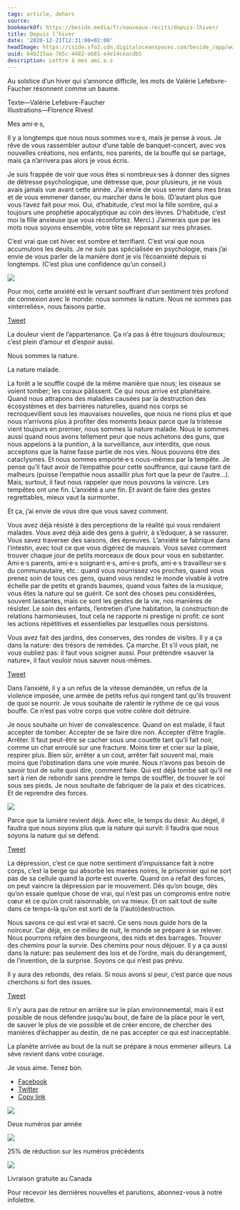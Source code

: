 ```yaml
---
tags: article, dehors
source:
bookmarkOf: https://beside.media/fr/nouveaux-recits/depuis-lhiver/
title: Depuis l’hiver
date: '2020-12-21T12:31:00+02:00'
headImage: https://cside.sfo2.cdn.digitaloceanspaces.com/beside_/app/www/2020/12/thumbnail-01-BESIDE_Nouveaux-recits_ecoanxiete-1.png
uuid: 64b215aa-7b5c-4482-ab81-e4e14ceacdb5
description: Lettre à mes ami.e.s
---
```


Au solstice d’un hiver qui s’annonce difficile, les mots de Valérie Lefebvre-Faucher résonnent comme un baume.

Texte—Valérie Lefebvre-Faucher  
Illustrations—Florence Rivest

Mes ami·e·s,

Il y a longtemps que nous nous sommes vu·e·s, mais je pense à vous. Je rêve de vous rassembler autour d’une table de banquet-concert, avec vos nouvelles créations, nos enfants, nos parents, de la bouffe qui se partage, mais ça n’arrivera pas alors je vous écris.

Je suis frappée de voir que vous êtes si nombreux·ses à donner des signes de détresse psychologique, une détresse que, pour plusieurs, je ne vous avais jamais vue avant cette année. J’ai envie de vous serrer dans mes bras et de vous emmener danser, ou marcher dans le bois. (D’autant plus que vous l’avez fait pour moi. Oui, d’habitude, c’est moi la fille sombre, qui a toujours une prophétie apocalyptique au coin des lèvres. D’habitude, c’est moi la fille anxieuse que vous réconfortez. Merci.) J’aimerais que par les mots nous soyons ensemble, votre tête se reposant sur mes phrases.

C’est vrai que cet hiver est sombre et terrifiant. C’est vrai que nous accumulons les deuils. Je ne suis pas spécialisée en psychologie, mais j’ai envie de vous parler de la manière dont je vis l’écoanxiété depuis si longtemps. (C’est plus une confidence qu’un conseil.)

![](https://cside.sfo2.cdn.digitaloceanspaces.com/beside_/app/www/2020/12/BESIDE_Nouveaux-recits_ecoanxiete-2-1024x683.jpg)

Pour moi, cette anxiété est le versant souffrant d’un sentiment très profond de connexion avec le monde: nous sommes la nature. Nous ne sommes pas «interreliés», nous faisons partie.

[Tweet](https://twitter.com/intent/tweet?text=Pour%20moi%2C%20cette%20anxi%C3%A9t%C3%A9%20est%20le%20versant%20souffrant%20d%E2%80%99un%20sentiment%20tr%C3%A8s%20profond%20de%20connexion%20avec%20le%20monde%3A%20nous%20sommes%20la%20nature.%20Nous%20ne%20sommes%20pas%20%C2%ABinterreli%C3%A9s%C2%BB%2C%20nous%20faisons%20partie.%0A&url=https%3A%2F%2Fbeside.media%2Ffr%2Fnouveaux-recits%2Fdepuis-lhiver%2F&via=beside_media)

La douleur vient de l’appartenance. Ça n’a pas à être toujours douloureux; c’est plein d’amour et d’espoir aussi.

Nous sommes la nature.

La nature malade.

La forêt a le souffle coupé de la même manière que nous; les oiseaux se voient tomber; les coraux pâlissent. Ce qui nous arrive est planétaire. Quand nous attrapons des maladies causées par la destruction des écosystèmes et des barrières naturelles, quand nos corps se recroquevillent sous les mauvaises nouvelles, que nous ne rions plus et que nous n’arrivons plus à profiter des moments beaux parce que la tristesse vient toujours en premier, nous sommes la nature malade. Nous le sommes aussi quand nous avons tellement peur que nous achetons des guns, que nous appelons à la punition, à la surveillance, aux interdits, que nous acceptons que la haine fasse partie de nos vies. Nous pouvons être des cataclysmes. Et nous sommes emporté·e·s nous-mêmes par la tempête. Je pense qu’il faut avoir de l’empathie pour cette souffrance, qui cause tant de malheurs (puisse l’empathie nous assaillir plus fort que la peur de l’autre…). Mais, surtout, il faut nous rappeler que nous pouvons la vaincre. Les tempêtes ont une fin. L’anxiété a une fin. Et avant de faire des gestes regrettables, mieux vaut la surmonter.

Et ça, j’ai envie de vous dire que vous savez comment.

Vous avez déjà résisté à des perceptions de la réalité qui vous rendaient malades. Vous avez déjà aidé des gens à guérir, à s’éduquer, à se rassurer. Vous savez traverser des saisons, des épreuves. L’anxiété se fabrique dans l’intestin, avec tout ce que vous digérez de mauvais. Vous savez comment trouver chaque jour de petits morceaux de doux pour vous en substanter. Ami·e·s parents, ami·e·s soignant·e·s, ami·e·s profs, ami·e·s travailleur·se·s du communautaire, etc.: quand vous nourrissez vos proches, quand vous prenez soin de tous ces gens, quand vous rendez le monde vivable à votre échelle par de petits et grands baumes, quand vous faites de la musique, vous êtes la nature qui se guérit. Ce sont des choses peu considérées, souvent lassantes, mais ce sont les gestes de la vie, nos manières de résister. Le soin des enfants, l’entretien d’une habitation, la construction de relations harmonieuses, tout cela ne rapporte ni prestige ni profit: ce sont les actions répétitives et essentielles par lesquelles nous persistons.

Vous avez fait des jardins, des conserves, des rondes de visites. Il y a ça dans la nature: des trésors de remèdes. Ça marche. Et s’il vous plait, ne vous oubliez pas: il faut vous soigner aussi. Pour prétendre «sauver la nature», il faut vouloir nous sauver nous-mêmes.

[Tweet](https://twitter.com/intent/tweet?text=Vous%20avez%20fait%20des%20jardins%2C%20des%20conserves%2C%20des%20rondes%20de%20visites.%20Il%20y%20a%20%C3%A7a%20dans%20la%20nature%3A%20des%20tr%C3%A9sors%20de%20rem%C3%A8des.%20%C3%87a%20marche.%20Et%20s%E2%80%99il%20vous%20plait%2C%20ne%20vous%20oubliez%20pas%3A%20il%20faut%20vous%20soigner%20aussi.%20Pour%20pr%C3%A9tendre%20%C2%ABsauver%20la%20nature%C2%BB%2C%20il%20faut%20vouloir%20nous%20sauver%20nous-m%C3%AAmes.%0A&url=https%3A%2F%2Fbeside.media%2Ffr%2Fnouveaux-recits%2Fdepuis-lhiver%2F&via=beside_media)

Dans l’anxiété, il y a un refus de la vitesse demandée, un refus de la violence imposée, une armée de petits refus qui rongent tant qu’ils trouvent de quoi se nourrir. Je vous souhaite de ralentir le rythme de ce qui vous bouffe. Ce n’est pas votre corps que votre colère doit détruire.

Je nous souhaite un hiver de convalescence. Quand on est malade, il faut accepter de tomber. Accepter de se faire dire non. Accepter d’être fragile. Arrêter. Il faut peut-être se cacher sous une couette tant qu’il fait noir, comme un chat enroulé sur une fracture. Moins tirer et crier sur la plaie, respirer plus. Bien sûr, arrêter a un cout, arrêter fait souvent mal, mais moins que l’obstination dans une voie murée. Nous n’avons pas besoin de savoir tout de suite quoi dire, comment faire. Qui est déjà tombé sait qu’il ne sert à rien de rebondir sans prendre le temps de souffler, de trouver le sol sous ses pieds. Je nous souhaite de fabriquer de la paix et des cicatrices. Et de reprendre des forces.

![](https://cside.sfo2.cdn.digitaloceanspaces.com/beside_/app/www/2020/12/BESIDE_Nouveaux-recits_ecoanxiete-3-1000.jpg)

Parce que la lumière revient déjà. Avec elle, le temps du désir. Au dégel, il faudra que nous soyons plus que la nature qui survit: il faudra que nous soyons la nature qui se défend.

[Tweet](https://twitter.com/intent/tweet?text=Parce%20que%20la%20lumi%C3%A8re%20revient%20d%C3%A9j%C3%A0.%20Avec%20elle%2C%20le%20temps%20du%20d%C3%A9sir.%20Au%20d%C3%A9gel%2C%20il%20faudra%20que%20nous%20soyons%20plus%20que%20la%20nature%20qui%20survit%3A%20il%20faudra%20que%20nous%20soyons%20la%20nature%20qui%20se%20d%C3%A9fend.%0A&url=https%3A%2F%2Fbeside.media%2Ffr%2Fnouveaux-recits%2Fdepuis-lhiver%2F&via=beside_media)

La dépression, c’est ce que notre sentiment d’impuissance fait à notre corps, c’est la berge qui absorbe les marées noires, le prisonnier qui ne sort pas de sa cellule quand la porte est ouverte. Quand on a refait des forces, on peut vaincre la dépression par le mouvement. Dès qu’on bouge, dès qu’on essaie quelque chose de vrai, qui n’est pas un compromis entre notre cœur et ce qu’on croit raisonnable, on va mieux. Et on sait tout de suite dans ce temps-là qu’on est sorti de la (l’auto)destruction.

Nous savons ce qui est vrai et sacré. Ce sens nous guide hors de la noirceur. Car déjà, en ce milieu de nuit, le monde se prépare à se relever. Nous pourrons refaire des bourgeons, des nids et des barrages. Trouver des chemins pour la survie. Des chemins pour nous déjouer. Il y a ça aussi dans la nature: pas seulement des lois et de l’ordre, mais du dérangement, de l’invention, de la surprise. Soyons ce qui n’est pas prévu.

Il y aura des rebonds, des relais. Si nous avons si peur, c’est parce que nous cherchons si fort des issues.

[Tweet](https://twitter.com/intent/tweet?text=Il%20y%20aura%20des%20rebonds%2C%20des%20relais.%20Si%20nous%20avons%20si%20peur%2C%20c%E2%80%99est%20parce%20que%20nous%20cherchons%20si%20fort%20des%20issues.%0A&url=https%3A%2F%2Fbeside.media%2Ffr%2Fnouveaux-recits%2Fdepuis-lhiver%2F&via=beside_media)

Il n’y aura pas de retour en arrière sur le plan environnemental, mais il est possible de nous défendre jusqu’au bout, de faire de la place pour le vert, de sauver le plus de vie possible et de créer encore, de chercher des manières d’échapper au destin, de ne pas accepter ce qui est inacceptable.

La planète arrivée au bout de la nuit se prépare à nous emmener ailleurs. La sève revient dans votre courage.

Je vous aime. Tenez bon.

*   [Facebook](#)
*   [Twitter](https://twitter.com/intent/tweet?text=Depuis%20l%E2%80%99hiver&url=https%3A%2F%2Fbeside.media%2Ffr%2Fnouveaux-recits%2Fdepuis-lhiver%2F&via=beside_media)
*   [Copy link](#)

![](https://beside.media/wp-content/themes/new-theme/dist/images/tuile-icon-1.png)

Deux numéros par année

![](https://beside.media/wp-content/themes/new-theme/dist/images/tuile-icon-2.png)

25% de réduction sur les numéros précédents

![](https://beside.media/wp-content/themes/new-theme/dist/images/tuile-icon-3.png)

Livraison gratuite au Canada

Pour recevoir les dernières nouvelles et parutions, abonnez-vous à notre infolettre.